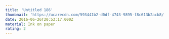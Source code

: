 ```yaml
---
title: 'Untitled 186'
thumbnail: 'https://ucarecdn.com/593441b2-d0df-4743-9895-f8c613b2acb8/'
date: 2016-06-26T20:53:17.000Z
material: Ink on paper
rating: 2
---
```

